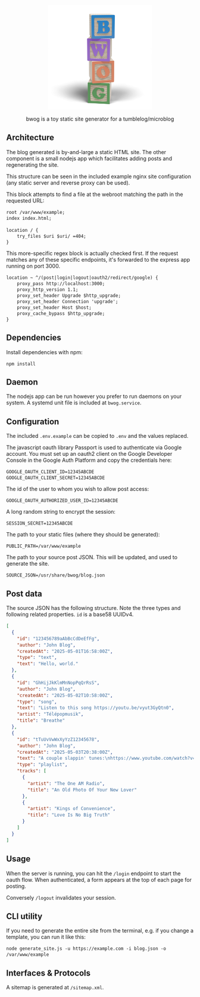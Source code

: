 <p align="center"><img src="images/logo.png" alt="bwog" style="width: 20em;" /></p>
<p align="center">bwog is a toy static site generator for a tumblelog/microblog</p>

## Architecture
The blog generated is by-and-large a static HTML site. The other component is a small nodejs app which facilitates adding posts and regenerating the site.

This structure can be seen in the included example nginx site configuration (any static server and reverse proxy can be used).

This block attempts to find a file at the webroot matching the path in the requested URL:
```
root /var/www/example;
index index.html;
	
location / {
	try_files $uri $uri/ =404;
}
```

This more-specific regex block is actually checked first. If the request matches any of these specific endpoints, it's forwarded to the express app running on port 3000. 
```
location ~ ^/(post|login|logout|oauth2/redirect/google) {
	proxy_pass http://localhost:3000;
	proxy_http_version 1.1;
	proxy_set_header Upgrade $http_upgrade;
	proxy_set_header Connection 'upgrade';
	proxy_set_header Host $host;
	proxy_cache_bypass $http_upgrade;
}
```

## Dependencies
Install dependencies with npm:
```
npm install
```

## Daemon
The nodejs app can be run however you prefer to run daemons on your system. A systemd unit file is included at `bwog.service`.

## Configuration
The included `.env.example` can be copied to `.env` and the values replaced.

The javascript oauth library Passport is used to authenticate via Google account. You must set up an oauth2 client on the Google Developer Console in the Google Auth Platform and copy the credentials here:
```
GOOGLE_OAUTH_CLIENT_ID=12345ABCDE
GOOGLE_OAUTH_CLIENT_SECRET=12345ABCDE
```
The id of the user to whom you wish to allow post access:
```
GOOGLE_OAUTH_AUTHORIZED_USER_ID=12345ABCDE
```
A long random string to encrypt the session:
```
SESSION_SECRET=12345ABCDE
```
The path to your static files (where they should be generated):
```
PUBLIC_PATH=/var/www/example
```
The path to your source post JSON. This will be updated, and used to generate the site.
```
SOURCE_JSON=/usr/share/bwog/blog.json
```

## Post data
The source JSON has the following structure. Note the three types and following related properties. `id` is a base58 UUIDv4.
```json
[
  {
    "id": "123456789aAbBcCdDeEfFg",
    "author": "John Blog",
    "createdAt": "2025-05-01T16:58:00Z",
    "type": "text",
    "text": "Hello, world."
  },
  {
    "id": "GhHijJkKlmMnNopPqQrRsS",
    "author": "John Blog",
    "createdAt": "2025-05-02T10:58:00Z",
    "type": "song",
    "text": "Listen to this song https://youtu.be/vyut3GyQtn0",
    "artist": "Télépopmusik",
    "title": "Breathe"
  },
  {
    "id": "tTuUvVwWxXyYzZ12345678",
    "author": "John Blog",
    "createdAt": "2025-05-03T20:38:00Z",
    "text": "A couple slappin' tunes:\nhttps://www.youtube.com/watch?v=i-SpGB6DtHw\nhttps://www.youtube.com/watch?v=mMWCQa-Gwv0",
    "type": "playlist",
    "tracks": [
      {
        "artist": "The One AM Radio",
        "title": "An Old Photo Of Your New Lover"
      },
      {
        "artist": "Kings of Convenience",
        "title": "Love Is No Big Truth"
      }
    ]
  }
]
```

## Usage
When the server is running, you can hit the `/login` endpoint to start the oauth flow. When authenticated, a form appears at the top of each page for posting.

Conversely `/logout` invalidates your session.

## CLI utility
If you need to generate the entire site from the terminal, e.g. if you change a template, you can run it like this:
```
node generate_site.js -u https://example.com -i blog.json -o /var/www/example
```

## Interfaces & Protocols
A sitemap is generated at `/sitemap.xml`.